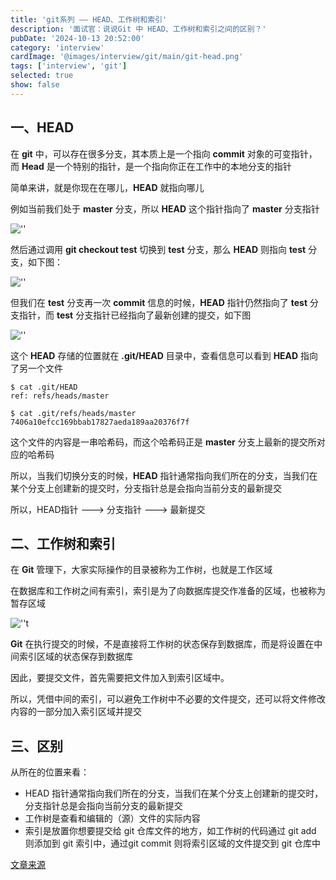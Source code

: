 ```yaml
---
title: 'git系列 —— HEAD、工作树和索引'
description: '面试官：说说Git 中 HEAD、工作树和索引之间的区别？'
pubDate: '2024-10-13 20:52:00'
category: 'interview'
cardImage: '@images/interview/git/main/git-head.png'
tags: ['interview', 'git']
selected: true
show: false
---
```


## 一、HEAD

在 **git** 中，可以存在很多分支，其本质上是一个指向 **commit** 对象的可变指针，而 **Head** 是一个特别的指针，是一个指向你正在工作中的本地分支的指针

简单来讲，就是你现在在哪儿，**HEAD** 就指向哪儿

例如当前我们处于 **master** 分支，所以 **HEAD** 这个指针指向了 **master** 分支指针

![''](@images/interview/git/git-head/image.png)

然后通过调用 **git checkout test** 切换到 **test** 分支，那么 **HEAD** 则指向 **test** 分支，如下图：

![''](@images/interview/git/git-head/image2.png)

但我们在 **test** 分支再一次 **commit** 信息的时候，**HEAD** 指针仍然指向了 **test** 分支指针，而 **test** 分支指针已经指向了最新创建的提交，如下图

![''](@images/interview/git/git-head/image3.png)

这个 **HEAD** 存储的位置就在 **.git/HEAD** 目录中，查看信息可以看到 **HEAD** 指向了另一个文件

```text
$ cat .git/HEAD
ref: refs/heads/master

$ cat .git/refs/heads/master
7406a10efcc169bbab17827aeda189aa20376f7f
```

这个文件的内容是一串哈希码，而这个哈希码正是 **master** 分支上最新的提交所对应的哈希码

所以，当我们切换分支的时候，**HEAD** 指针通常指向我们所在的分支，当我们在某个分支上创建新的提交时，分支指针总是会指向当前分支的最新提交

所以，HEAD指针 ——–> 分支指针 ——–> 最新提交

## 二、工作树和索引

在 **Git** 管理下，大家实际操作的目录被称为工作树，也就是工作区域

在数据库和工作树之间有索引，索引是为了向数据库提交作准备的区域，也被称为暂存区域

![''](@images/interview/git/git-head/image4.png)t

**Git** 在执行提交的时候，不是直接将工作树的状态保存到数据库，而是将设置在中间索引区域的状态保存到数据库

因此，要提交文件，首先需要把文件加入到索引区域中。

所以，凭借中间的索引，可以避免工作树中不必要的文件提交，还可以将文件修改内容的一部分加入索引区域并提交

## 三、区别

从所在的位置来看：

- HEAD 指针通常指向我们所在的分支，当我们在某个分支上创建新的提交时，分支指针总是会指向当前分支的最新提交
- 工作树是查看和编辑的（源）文件的实际内容
- 索引是放置你想要提交给 git 仓库文件的地方，如工作树的代码通过 git add 则添加到 git 索引中，通过git commit 则将索引区域的文件提交到 git 仓库中

[文章来源](https://vue3js.cn/interview/git/HEAD_tree_index.html)
